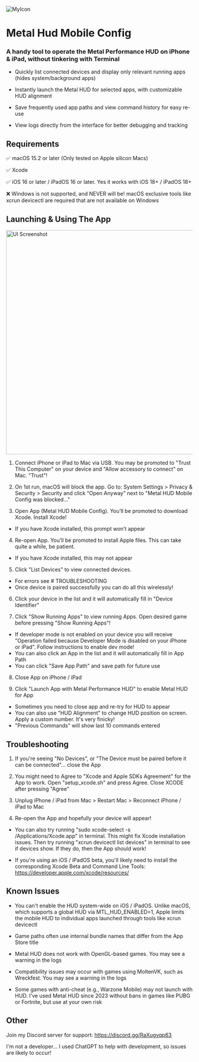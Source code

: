 ![MyIcon](https://github.com/user-attachments/assets/0fbc1c8f-7eb9-4602-8104-0c767aacae81)

# Metal Hud Mobile Config

### A handy tool to operate the Metal Performance HUD on iPhone & iPad, without tinkering with Terminal

- Quickly list connected devices and display only relevant running apps (hides system/background apps)

- Instantly launch the Metal HUD for selected apps, with customizable HUD alignment

- Save frequently used app paths and view command history for easy re-use

- View logs directly from the interface for better debugging and tracking

## Requirements 
✅ macOS 15.2 or later (Only tested on Apple silicon Macs)

✅ Xcode 

✅ iOS 16 or later / iPadOS 16 or later. Yes it works with iOS 18+ / iPadOS 18+

❌ Windows is not supported, and NEVER will be! macOS exclusive tools like xcrun devicectl are required that are not available on Windows

## Launching & Using The App


<img width="605" alt="UI Screenshot" src="https://github.com/user-attachments/assets/1b70bd55-e84f-47a3-801f-42473f3ecb9f" />

1. Connect iPhone or iPad to Mac via USB. You may be promoted to "Trust This Computer" on your device and "Allow accessory to connect" on Mac. "Trust"!

2. On 1st run, macOS will block the app. Go to: System Settings > Privacy & Security > Security and click “Open Anyway” next to "Metal HUD Mobile Config was blocked…"

3. Open App (Metal HUD Mobile Config). You’ll be promoted to download Xcode. Install Xcode! 

- If you have Xcode installed, this prompt won’t appear

4. Re-open App. You’ll be promoted to install Apple files. This can take quite a while, be patient.

- If you have Xcode installed, this may not appear

5. Click "List Devices" to view connected devices. 

- For errors see # TROUBLESHOOTING
- Once device is paired successfully you can do all this wirelessly! 

6. Click your device in the list and it will automatically fill in "Device Identifier" 

7. Click "Show Running Apps" to view running Apps. Open desired game before pressing "Show Running Apps"! 

- If developer mode is not enabled on your device you will receive "Operation failed because Developer Mode is disabled on your iPhone or iPad". Follow instructions to enable dev mode! 
- You can also click an App in the list and it will automatically fill in App Path
- You can click "Save App Path" and save path for future use

8. Close App on iPhone / iPad

9. Click "Launch App with Metal Performance HUD" to enable Metal HUD for App 

- Sometimes you need to close app and re-try for HUD to appear
- You can also use "HUD Alignment" to change HUD position on screen. Apply a custom number. It's very finicky! 
- "Previous Commands" will show last 10 commands entered

## Troubleshooting 

1. If you're seeing "No Devices", or "The Device must be paired before it can be connected"... close the App

2. You might need to Agree to "Xcode and Apple SDKs Agreement" for the App to work. Open "setup_xcode.sh" and press Agree. Close XCODE after pressing "Agree"

3. Unplug iPhone / iPad from Mac > Restart Mac > Reconnect iPhone / iPad to Mac

4. Re-open the App and hopefully your device will appear! 

- You can also try running "sudo xcode-select -s /Applications/Xcode.app" in terminal. This might fix Xcode installation issues. Then try running "xcrun devicectl list devices" in terminal to see if devices show. If they do, then the App should work! 

- If you're using an iOS / iPadOS beta, you'll likely need to install the corresponding Xcode Beta and Command Line Tools: https://developer.apple.com/xcode/resources/ 

## Known Issues

- You can't enable the HUD system-wide on iOS / iPadOS. Unlike macOS, which supports a global HUD via MTL_HUD_ENABLED=1, Apple limits the mobile HUD to individual apps launched through tools like xcrun devicectl

- Game paths often use internal bundle names that differ from the App Store title

- Metal HUD does not work with OpenGL-based games. You may see a warning in the logs

- Compatibility issues may occur with games using MoltenVK, such as Wreckfest. You may see a warning in the logs

- Some games with anti-cheat (e.g., Warzone Mobile) may not launch with HUD. I’ve used Metal HUD since 2023 without bans in games like PUBG or Fortnite, but use at your own risk

## Other

Join my Discord server for support: https://discord.gg/RaXugyqp63

I'm not a developer... I used ChatGPT to help with development, so issues are likely to occur! 
